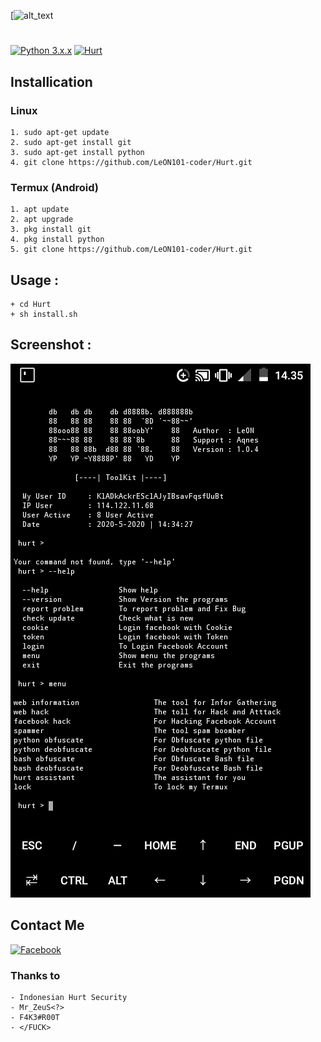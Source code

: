 [![alt_text](https://github.com/LeON101-coder/Hurt/blob/master/image/90499c31594de32fe66aeca6219ddb5.0.jpg?raw=true)
#
[![Python 3.x.x](https://img.shields.io/badge/python-3.x.x-yellow.svg)](https://www.python.org/) [![Hurt](https://img.shields.io/badge/Hurt-ToolKit-1.0.4-red.svg)](https://github.com/LeON101-coder)


## Installication
### Linux
``` Linux
1. sudo apt-get update
2. sudo apt-get install git
3. sudo apt-get install python
4. git clone https://github.com/LeON101-coder/Hurt.git
```

### Termux (Android)
```
1. apt update
2. apt upgrade
3. pkg install git
4. pkg install python
5. git clone https://github.com/LeON101-coder/Hurt.git
```

## Usage :
``` Usage
+ cd Hurt
+ sh install.sh
```

## Screenshot :
![alt_text](https://github.com/LeON101-coder/Hurt/blob/master/image/Screenshot_20200531_143523.png?raw=true)

## Contact Me
[![Facebook](https://img.shields.io/badge/Facebook-blue.svg)](https://m.facebook.com/leon101.coder)



### Thanks to
``` Thanks to
- Indonesian Hurt Security
- Mr_ZeuS<?>
- F4K3#R00T
- </FUCK>
```
